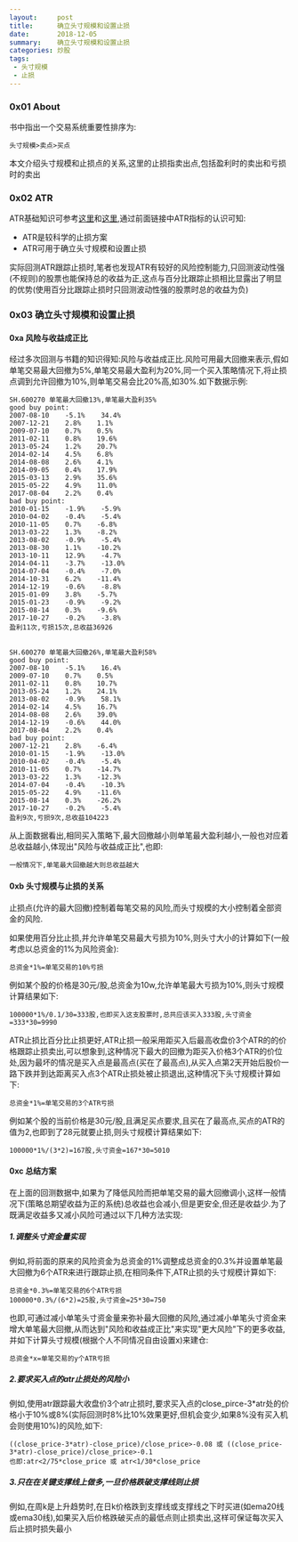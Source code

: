 ```yaml
---
layout:     post
title:      确立头寸规模和设置止损
date:       2018-12-05
summary:    确立头寸规模和设置止损
categories: 炒股
tags:
 - 头寸规模
 - 止损
---
```


### 0x01 About

书中指出一个交易系统重要性排序为:

    头寸规模>卖点>买点

本文介绍头寸规模和止损点的关系,这里的止损指卖出点,包括盈利时的卖出和亏损时的卖出

### 0x02 ATR

ATR基础知识可参考[这里][1]和[这里][2],通过前面链接中ATR指标的认识可知:

+ ATR是较科学的止损方案
+ ATR可用于确立头寸规模和设置止损

实际回测ATR跟踪止损时,笔者也发现ATR有较好的风险控制能力,只回测波动性强(不规则)的股票也能保持总的收益为正,这点与百分比跟踪止损相比显露出了明显的优势(使用百分比跟踪止损时只回测波动性强的股票时总的收益为负)


### 0x03 确立头寸规模和设置止损

#### 0xa 风险与收益成正比

经过多次回测与书籍的知识得知:风险与收益成正比.风险可用最大回撤来表示,假如单笔交易最大回撤为5%,单笔交易最大盈利为20%,同一个买入策略情况下,将止损点调到允许回撤为10%,则单笔交易会比20%高,如30%.如下数据示例:

    SH.600270 单笔最大回撤13%,单笔最大盈利35%
    good buy point:
    2007-08-10    -5.1%    34.4%
    2007-12-21    2.8%    1.1%
    2009-07-10    0.7%    0.5%
    2011-02-11    0.8%    19.6%
    2013-05-24    1.2%    20.7%
    2014-02-14    4.5%    6.8%
    2014-08-08    2.6%    4.1%
    2014-09-05    0.4%    17.9%
    2015-03-13    2.9%    35.6%
    2015-05-22    4.9%    11.0%
    2017-08-04    2.2%    0.4%
    bad buy point:
    2010-01-15    -1.9%    -5.9%
    2010-04-02    -0.4%    -5.4%
    2010-11-05    0.7%    -6.8%
    2013-03-22    1.3%    -8.2%
    2013-08-02    -0.9%    -5.4%
    2013-08-30    1.1%    -10.2%
    2013-10-11    12.9%    -4.7%
    2014-04-11    -3.7%    -13.0%
    2014-07-04    -0.4%    -7.0%
    2014-10-31    6.2%    -11.4%
    2014-12-19    -0.6%    -8.8%
    2015-01-09    3.8%    -5.7%
    2015-01-23    -0.9%    -9.2%
    2015-08-14    0.3%    -9.6%
    2017-10-27    -0.2%    -3.8%
    盈利11次,亏损15次,总收益36926


    SH.600270 单笔最大回撤26%,单笔最大盈利58%
    good buy point:
    2007-08-10    -5.1%    16.4%
    2009-07-10    0.7%    0.5%
    2011-02-11    0.8%    10.7%
    2013-05-24    1.2%    24.1%
    2013-08-02    -0.9%    58.1%
    2014-02-14    4.5%    16.7%
    2014-08-08    2.6%    39.0%
    2014-12-19    -0.6%    44.0%
    2017-08-04    2.2%    0.4%
    bad buy point:
    2007-12-21    2.8%    -6.4%
    2010-01-15    -1.9%    -13.0%
    2010-04-02    -0.4%    -5.4%
    2010-11-05    0.7%    -14.7%
    2013-03-22    1.3%    -12.3%
    2014-07-04    -0.4%    -10.3%
    2015-05-22    4.9%    -11.6%
    2015-08-14    0.3%    -26.2%
    2017-10-27    -0.2%    -5.4%
    盈利9次,亏损9次,总收益104223

从上面数据看出,相同买入策略下,最大回撤越小则单笔最大盈利越小,一般也对应着总收益越小,体现出"风险与收益成正比",也即:

    一般情况下,单笔最大回撤越大则总收益越大

#### 0xb 头寸规模与止损的关系

止损点(允许的最大回撤)控制着每笔交易的风险,而头寸规模的大小控制着全部资金的风险.

如果使用百分比止损,并允许单笔交易最大亏损为10%,则头寸大小的计算如下(一般考虑以总资金的1%为风险资金):

    总资金*1%=单笔交易的10%亏损

例如某个股的价格是30元/股,总资金为10w,允许单笔最大亏损为10%,则头寸规模计算结果如下:

    100000*1%/0.1/30=333股,也即买入这支股票时,总共应该买入333股,头寸资金=333*30=9990

ATR止损比百分比止损更好,ATR止损一般采用距买入后最高收盘价3个ATR的的价格跟踪止损卖出,可以想象到,这种情况下最大的回撤为距买入价格3个ATR的价位处,因为最坏的情况是买入点是最高点(买在了最高点),从买入点第2天开始后股价一路下跌并到达距离买入点3个ATR止损处被止损退出,这种情况下头寸规模计算如下:

    总资金*1%=单笔交易的3个ATR亏损

例如某个股的当前价格是30元/股,且满足买点要求,且买在了最高点,买点的ATR的值为2,也即到了28元就要止损,则头寸规模计算结果如下:

    100000*1%/(3*2)=167股,头寸资金=167*30=5010

#### 0xc 总结方案

在上面的回测数据中,如果为了降低风险而把单笔交易的最大回撤调小,这样一般情况下(策略总期望收益为正的系统)总收益也会减小,但是更安全,但还是收益少.为了既满足收益多又减小风险可通过以下几种方法实现:

##### 1.调整头寸资金量实现

例如,将前面的原来的风险资金为总资金的1%调整成总资金的0.3%并设置单笔最大回撤为6个ATR来进行跟踪止损,在相同条件下,ATR止损的头寸规模计算如下:

    总资金*0.3%=单笔交易的6个ATR亏损
    100000*0.3%/(6*2)=25股,头寸资金=25*30=750

也即,可通过减小单笔头寸资金量来弥补最大回撤的风险,通过减小单笔头寸资金来增大单笔最大回撤,从而达到"风险和收益成正比"来实现"更大风险"下的更多收益,并如下计算头寸规模(根据个人不同情况自由设置x)来建仓:

    总资金*x=单笔交易的y个ATR亏损

##### 2.要求买入点的atr止损处的风险小

例如,使用atr跟踪最大收盘价3个atr止损时,要求买入点的close_pirce-3*atr处的价格小于10%或8%(实际回测时8%比10%效果更好,但机会变少,如果8%没有买入机会则使用10%)的风险,如下:
    
    ((close_price-3*atr)-close_price)/close_price>-0.08 或 ((close_price-3*atr)-close_price)/close_price>-0.1
    也即:atr<2/75*close_price 或 atr<1/30*close_price

##### 3.只在在关键支撑线上做多,一旦价格跌破支撑线则止损

例如,在周k是上升趋势时,在日k价格跌到支撑线或支撑线之下时买进(如ema20线或ema30线),如果买入后价格跌破买点的最低点则止损卖出,这样可保证每次买入后止损时损失最小

[1]: https://www.ricequant.com/community/topic/1422//21
[2]: http://www.360doc.com/content/14/1202/00/628324_429724154.shtml

